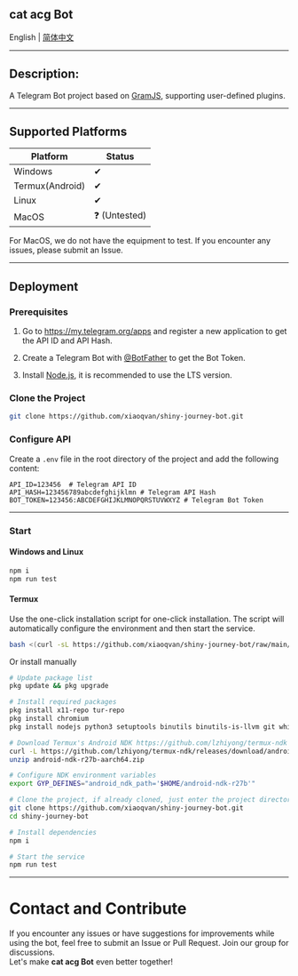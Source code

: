 **cat acg Bot**
---

English | [简体中文](./docs/README_zh-CN.md)

---

## Description:

A Telegram Bot project based on [GramJS](https://github.com/gram-js/gramjs), supporting user-defined plugins.
***
## Supported Platforms

| Platform | Status |
|----------|--------|
| Windows  | ✔      |
| Termux(Android)   | ✔      |
| Linux    | ✔      |
| MacOS    | ❓ (Untested) |

For MacOS, we do not have the equipment to test. If you encounter any issues, please submit an Issue.

---

## Deployment

### Prerequisites

1. Go to https://my.telegram.org/apps and register a new application to get the API ID and API Hash.

2. Create a Telegram Bot with [@BotFather](https://t.me/BotFather) to get the Bot Token.

3. Install [Node.js](https://nodejs.org/), it is recommended to use the LTS version.

### Clone the Project

```bash
git clone https://github.com/xiaoqvan/shiny-journey-bot.git
```

### Configure API

Create a `.env` file in the root directory of the project and add the following content:

```dotenv
API_ID=123456  # Telegram API ID
API_HASH=123456789abcdefghijklmn # Telegram API Hash
BOT_TOKEN=123456:ABCDEFGHIJKLMNOPQRSTUVWXYZ # Telegram Bot Token
```

---

### Start

#### Windows and Linux
   ```bash
   npm i
   npm run test
   ```

#### **Termux**
Use the one-click installation script for one-click installation. The script will automatically configure the environment and then start the service.
```bash
bash <(curl -sL https://github.com/xiaoqvan/shiny-journey-bot/raw/main/scripts/termux.sh)
```
Or install manually
```bash
# Update package list
pkg update && pkg upgrade

# Install required packages
pkg install x11-repo tur-repo
pkg install chromium
pkg install nodejs python3 setuptools binutils binutils-is-llvm git which

# Download Termux's Android NDK https://github.com/lzhiyong/termux-ndk
curl -L https://github.com/lzhiyong/termux-ndk/releases/download/android-ndk/android-ndk-r27b-aarch64.zip
unzip android-ndk-r27b-aarch64.zip

# Configure NDK environment variables
export GYP_DEFINES="android_ndk_path='$HOME/android-ndk-r27b'"

# Clone the project, if already cloned, just enter the project directory
git clone https://github.com/xiaoqvan/shiny-journey-bot.git
cd shiny-journey-bot

# Install dependencies
npm i

# Start the service
npm run test
```
---

# Contact and Contribute

If you encounter any issues or have suggestions for improvements while using the bot, feel free to submit an Issue or Pull Request. Join our group for discussions.  
Let's make **cat acg Bot** even better together!

